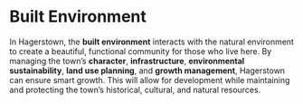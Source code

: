 # Built Environment

In Hagerstown, the **built environment** interacts with the natural environment to create a beautiful, functional community for those who live here.  By managing the town’s **character**, **infrastructure**, **environmental sustainability**, **land use planning**, and **growth management**, Hagerstown can ensure smart growth. This will allow for development while maintaining and protecting the town’s historical, cultural, and natural resources. 
